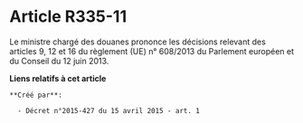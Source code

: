 # Article R335-11

Le ministre chargé des douanes prononce les décisions relevant des articles 9, 12 et 16 du règlement (UE) n° 608/2013 du
Parlement européen et du Conseil du 12 juin 2013.

**Liens relatifs à cet article**

	**Créé par**:

	  - Décret n°2015-427 du 15 avril 2015 - art. 1
